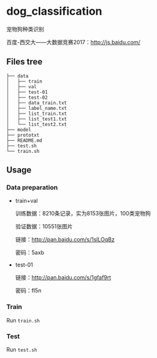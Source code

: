 # dog_classification

宠物狗种类识别

百度-西交大——大数据竞赛2017：http://js.baidu.com/

## Files tree

```
├── data
│   ├── train
│   ├── val
│   ├── test-01
│   ├── test-02
│   ├── data_train.txt
│   ├── label_name.txt
│   ├── list_train.txt
│   ├── list_test1.txt
│   └── list_test2.txt
├── model
├── prototxt
├── README.md
├── test.sh
└── train.sh
```

## Usage

### Data preparation

- train+val

    训练数据：8210条记录，实为8153张图片，100类宠物狗

    验证数据：10551张图片

    链接：http://pan.baidu.com/s/1slLOqBz

    密码：5axb

- test-01

    链接：http://pan.baidu.com/s/1gfaf9rt

    密码：fl5n

### Train

Run `train.sh`

### Test

Run `test.sh`
